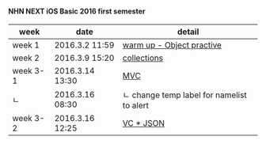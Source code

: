 #### NHN NEXT iOS Basic 2016 first semester

| week | date | detail | 
|-------------| ------------------- | ------------------ |
| week 1 | 2016.3.2 11:59 | [warm up - Object practive](https://github.com/luvgaram/iOS_basic/tree/master/w1_warm_up) |
| week 2 | 2016.3.9 15:20 | [collections](https://github.com/luvgaram/iOS_basic/tree/master/w2_Collections) |
| week 3-1 | 2016.3.14 13:30 | [MVC](https://github.com/luvgaram/iOS_basic/tree/master/w3_MVC) |
| ㄴ | 2016.3.16 08:30 | ㄴ change temp label for namelist to alert  |
| week 3-2 | 2016.3.16 12:25 | [VC * JSON](https://github.com/luvgaram/iOS_basic/tree/master/w3_VC_JSON) |

